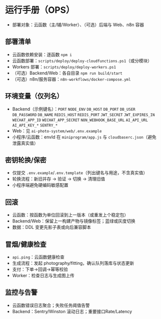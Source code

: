# 运行手册（OPS）

- 部署对象：云函数（主/辅/Worker）、（可选）后端与 Web、n8n 容器

## 部署清单
- 云函数依赖安装：逐函数 `npm i`
- 云函数部署：`scripts/deploy/deploy-cloudfunctions.ps1`（或分模块）
- Workers 部署：`scripts/deploy/deploy-workers.ps1`
- （可选）Backend/Web：各自目录 `npm run build/start`
- （可选）n8n/服务容器：`n8n-workflows/docker-compose.yml`

## 环境变量（仅列名）
- Backend（示例键名）：`PORT` `NODE_ENV` `DB_HOST` `DB_PORT` `DB_USER` `DB_PASSWORD` `DB_NAME` `REDIS_HOST` `REDIS_PORT` `JWT_SECRET` `JWT_EXPIRES_IN` `WECHAT_APP_ID` `WECHAT_APP_SECRET` `N8N_WEBHOOK_BASE_URL` `AI_API_URL` `AI_API_KEY_*` `SENTRY_*`
- Web：见 `ai-photo-system/web/.env.example`
- 小程序/云函数：envId 在 `miniprogram/app.js` 与 `cloudbaserc.json`（避免泄露真实值）

## 密钥轮换/保密
- 仅提交 `.env.example`/`.env.template`（列出键名与用途，不含真实值）
- 轮换流程：新旧并存 → 验证 → 切换 → 清理旧值
- 小程序端避免硬编码敏感配置

## 回滚
- 云函数：按函数为单位回滚到上一版本（或重发上个稳定包）
- Backend/Web：保留上一构建产物与镜像标签；蓝绿或灰度切换
- 数据：DDL 变更先影子表或向后兼容脚本

## 冒烟/健康检查
- `api.ping`：云函数健康检查
- 生成流程：发起 photography/fitting，确认队列落库与状态更新
- 支付：下单→回调→幂等校验
- Worker：检查日志与生成图上传

## 监控与告警
- 云函数错误日志聚合；失败任务阈值告警
- Backend：Sentry/Winston 滚动日志；重要接口Rate/Latency

